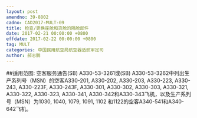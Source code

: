 ```yaml
---
layout: post
amendno: 39-8802
cadno: CAD2017-MULT-09
title: 检查/更换座舱和货舱的隔舱部件
date: 2017-02-21 00:00:00 +0800
effdate: 2017-02-22 00:00:00 +0800
tag: MULT
categories: 中国民用航空局航空器适航审定司
author: 郝志鹏
---
```


##适用范围:
空客服务通告(SB) A330-53-3261或(SB) A330-53-3262中列出生产系列号（MSN）的空客A330-201, A330-202, A330-203, A330-223, A330-243, A330-223F, A330-243F, A330-301, A330-302, A330-303, A330-321, A330-322, A330-323, A330-341, A330-342和A330-343飞机，以及生产系列号（MSN）为1030, 1040, 1079, 1091, 1102 和1122的空客A340-541和A340-642飞机。

